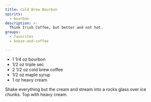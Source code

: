 ```yaml
---
title: Cold Brew Bourbon
spirits:
  - bourbon
description: >-
  Think Irish Coffee, but better and not hot.
groups:
  - favorites
  - booze-and-coffee

---
```


- 1 1/4 oz bourbon
- 1/2 oz triple sec
- 2 1/2 oz cold brew coffee
- 1/2 oz maple syrup
- 1 oz heavy cream

Shake everything but the cream and stream into a rocks glass over ice chunks.  Top with heavy cream.